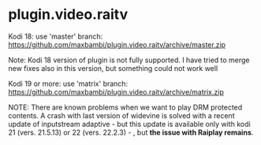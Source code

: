 # plugin.video.raitv

Kodi 18:
use 'master' branch:
https://github.com/maxbambi/plugin.video.raitv/archive/master.zip

Note: Kodi 18 version of plugin is not fully supported. 
I have tried to merge new fixes also in this version, but something could not work well 

Kodi 19 or more:
use 'matrix' branch:
https://github.com/maxbambi/plugin.video.raitv/archive/matrix.zip

NOTE: There are known problems when we want to play DRM protected contents. A crash with last version of widevine is solved with a recent update of inputstream adaptive - but this update is available only with kodi 21 (vers. 21.5.13) or 22 (vers. 22.2.3) - , but **the issue with Raiplay remains**. 
